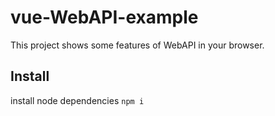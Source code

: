# vue-WebAPI-example
This project shows some features of WebAPI in your browser.

## Install 

install node dependencies
`npm i`


